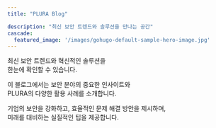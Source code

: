 ```yaml
---
title: "PLURA Blog"

description: "최신 보안 트렌드와 솔루션을 만나는 공간"
cascade:
  featured_image: '/images/gohugo-default-sample-hero-image.jpg'
---
```


최신 보안 트렌드와 혁신적인 솔루션을  
한눈에 확인할 수 있습니다.  

이 블로그에서는 보안 분야의 중요한 인사이트와  
PLURA의 다양한 활용 사례를 소개합니다.  

기업의 보안을 강화하고, 효율적인 문제 해결 방안을 제시하며,  
미래를 대비하는 실질적인 팁을 제공합니다.
